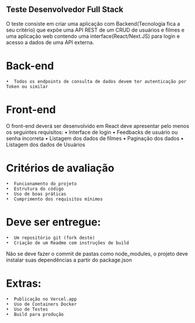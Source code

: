 ## Teste Desenvolvedor Full Stack

O teste consiste em criar uma aplicação com Backend(Tecnologia fica a seu critério) que expõe uma API REST de um CRUD de usuários e filmes e uma aplicação web contendo uma interface(React/Next.JS) para login e acesso a dados de uma API externa.

# Back-end
    •  Todos os endpoints de consulta de dados devem ter autenticação por Token ou similar

# Front-end
O front-end deverá ser desenvolvido em React deve apresentar pelo menos os seguintes requisitos:
    •  Interface de login
    •  Feedbacks de usuário ou senha incorreta
    •  Listagem dos dados de filmes
    •  Paginação dos dados
    •  Listagem dos dados de Usuários

# Critérios de avaliação
    •  Funcionamento do projeto
    •  Estrutura do código
    •  Uso de boas práticas
    •  Cumprimento dos requisitos mínimos

# Deve ser entregue:
    •  Um repositório git (fork deste)
    •  Criação de um Readme com instruções de build

Não se deve fazer o commit de pastas como node_modules, o projeto deve instalar suas dependências a partir do package.json

# Extras:
    •  Publicação no Vercel.app
    •  Uso de Containers Docker
    •  Uso de Testes
    •  Build para produção
